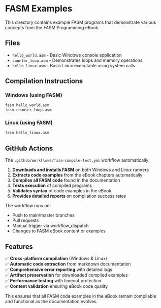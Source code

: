 # FASM Examples

This directory contains example FASM programs that demonstrate various concepts from the FASM Programming eBook.

## Files

- `hello_world.asm` - Basic Windows console application
- `counter_loop.asm` - Demonstrates loops and memory operations  
- `hello_linux.asm` - Basic Linux executable using system calls

## Compilation Instructions

### Windows (using FASM)
```bash
fasm hello_world.asm
fasm counter_loop.asm
```

### Linux (using FASM)
```bash
fasm hello_linux.asm
```

## GitHub Actions

The `.github/workflows/fasm-compile-test.yml` workflow automatically:

1. **Downloads and installs FASM** on both Windows and Linux runners
2. **Extracts code examples** from the eBook chapters automatically
3. **Compiles all FASM code** found in the documentation
4. **Tests execution** of compiled programs
5. **Validates syntax** of code examples in the eBook
6. **Provides detailed reports** on compilation success rates

The workflow runs on:
- Push to main/master branches
- Pull requests
- Manual trigger via workflow_dispatch
- Changes to FASM eBook content or examples

## Features

✅ **Cross-platform compilation** (Windows & Linux)  
✅ **Automatic code extraction** from markdown documentation  
✅ **Comprehensive error reporting** with detailed logs  
✅ **Artifact preservation** for downloaded compiled examples  
✅ **Performance testing** with timeout protection  
✅ **Content validation** ensuring eBook code quality  

This ensures that all FASM code examples in the eBook remain compilable and functional as the documentation evolves.